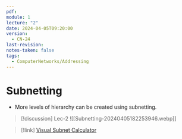 ```yaml
---
pdf: 
module: 1
lecture: "2"
date: 2024-04-05T09:20:00
version:
  - CN-24
last-revision: 
notes-taken: false
tags:
  - ComputerNetworks/Addressing
---
```

# Subnetting
- More levels of hierarchy can be created using subnetting.



> [!discussion] Lec-2
> ![[Subnetting-20240405182253946.webp]]


> [!link] 
> [Visual Subnet Calculator](https://www.davidc.net/sites/default/subnets/subnets.html?network=192.168.0.0&mask=16&division=1.0)
